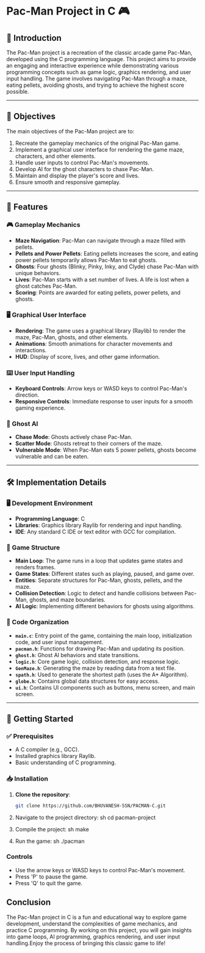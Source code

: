 # Pac-Man Project in C 🎮

## 📘 Introduction
The Pac-Man project is a recreation of the classic arcade game Pac-Man, developed using the C programming language. This project aims to provide an engaging and interactive experience while demonstrating various programming concepts such as game logic, graphics rendering, and user input handling. The game involves navigating Pac-Man through a maze, eating pellets, avoiding ghosts, and trying to achieve the highest score possible.

---

## 🎯 Objectives
The main objectives of the Pac-Man project are to:

1. Recreate the gameplay mechanics of the original Pac-Man game.
2. Implement a graphical user interface for rendering the game maze, characters, and other elements.
3. Handle user inputs to control Pac-Man's movements.
4. Develop AI for the ghost characters to chase Pac-Man.
5. Maintain and display the player's score and lives.
6. Ensure smooth and responsive gameplay.

---

## 🌟 Features

### 🎮 Gameplay Mechanics
- **Maze Navigation**: Pac-Man can navigate through a maze filled with pellets.
- **Pellets and Power Pellets**: Eating pellets increases the score, and eating power pellets temporarily allows Pac-Man to eat ghosts.
- **Ghosts**: Four ghosts (Blinky, Pinky, Inky, and Clyde) chase Pac-Man with unique behaviors.
- **Lives**: Pac-Man starts with a set number of lives. A life is lost when a ghost catches Pac-Man.
- **Scoring**: Points are awarded for eating pellets, power pellets, and ghosts.

### 🖥️ Graphical User Interface
- **Rendering**: The game uses a graphical library (Raylib) to render the maze, Pac-Man, ghosts, and other elements.
- **Animations**: Smooth animations for character movements and interactions.
- **HUD**: Display of score, lives, and other game information.

### ⌨️ User Input Handling
- **Keyboard Controls**: Arrow keys or WASD keys to control Pac-Man's direction.
- **Responsive Controls**: Immediate response to user inputs for a smooth gaming experience.

### 🧠 Ghost AI
- **Chase Mode**: Ghosts actively chase Pac-Man.
- **Scatter Mode**: Ghosts retreat to their corners of the maze.
- **Vulnerable Mode**: When Pac-Man eats 5 power pellets, ghosts become vulnerable and can be eaten.

---

## 🛠️ Implementation Details

### 🖥️ Development Environment
- **Programming Language**: C
- **Libraries**: Graphics library Raylib for rendering and input handling.
- **IDE**: Any standard C IDE or text editor with GCC for compilation.

### 📂 Game Structure
- **Main Loop**: The game runs in a loop that updates game states and renders frames.
- **Game States**: Different states such as playing, paused, and game over.
- **Entities**: Separate structures for Pac-Man, ghosts, pellets, and the maze.
- **Collision Detection**: Logic to detect and handle collisions between Pac-Man, ghosts, and maze boundaries.
- **AI Logic**: Implementing different behaviors for ghosts using algorithms.

### 📑 Code Organization
- **`main.c`**: Entry point of the game, containing the main loop, initialization code, and user input management.
- **`pacman.h`**: Functions for drawing Pac-Man and updating its position.
- **`ghost.h`**: Ghost AI behaviors and state transitions.
- **`logic.h`**: Core game logic, collision detection, and response logic.
- **`GenMaze.h`**: Generating the maze by reading data from a text file.
- **`spath.h`**: Used to generate the shortest path (uses the A* Algorithm).
- **`globe.h`**: Contains global data structures for easy access.
- **`ui.h`**: Contains UI components such as buttons, menu screen, and main screen.

---

## 🚀 Getting Started

### ✅ Prerequisites
- A C compiler (e.g., GCC).
- Installed graphics library Raylib.
- Basic understanding of C programming.

### 📥 Installation

1. **Clone the repository**:
   ```bash
   git clone https://github.com/BHUVANESH-SSN/PACMAN-C.git
2. Navigate to the project directory:
   sh
   cd pacman-project
   
3. Compile the project:
   sh
   make
   
4. Run the game:
   sh
   ./pacman
   

### Controls

- Use the arrow keys or WASD keys to control Pac-Man's movement.
- Press 'P' to pause the game.
- Press 'Q' to quit the game.

## Conclusion

The Pac-Man project in C is a fun and educational way to explore game development, understand the complexities of game mechanics, and practice C programming. By working on this project, you will gain insights into game loops, AI programming, graphics rendering, and user input handling.Enjoy the process of bringing this classic game to life!



